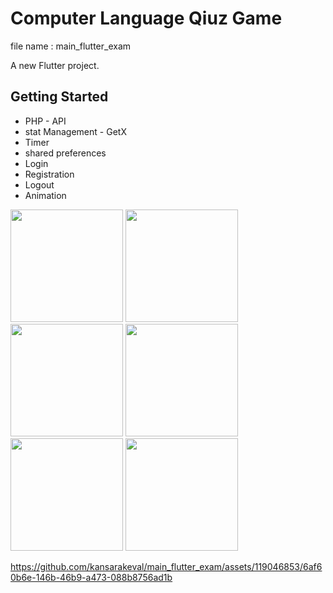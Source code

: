 # Computer Language Qiuz Game

file name : main_flutter_exam

A new Flutter project.

## Getting Started
- PHP - API
- stat Management - GetX
- Timer
- shared preferences 
- Login
- Registration
- Logout
- Animation

<p>
  <img src="https://github.com/kansarakeval/main_flutter_exam/assets/119046853/a4bf5808-1276-414b-a42f-9d521b48fcc3" hight="450" width="180">
  <img src="https://github.com/kansarakeval/main_flutter_exam/assets/119046853/ca01a6e4-4bef-4ca3-a588-2897ea42426d" hight="450" width="180">
  <img src="https://github.com/kansarakeval/main_flutter_exam/assets/119046853/2452f05e-acc5-458b-a5b5-1112cecba4d2" hight="450" width="180">
  <img src="https://github.com/kansarakeval/main_flutter_exam/assets/119046853/55478507-2383-41fe-974c-2d4953d4ee8f" hight="450" width="180">
  <img src="https://github.com/kansarakeval/main_flutter_exam/assets/119046853/c859ee16-cced-44f4-b97b-544c0068fe4e" hight="450" width="180">
  <img src="https://github.com/kansarakeval/main_flutter_exam/assets/119046853/6a8a5359-7525-41ae-bf6c-1f854be37b35" hight="450" width="180">
</p>

https://github.com/kansarakeval/main_flutter_exam/assets/119046853/6af60b6e-146b-46b9-a473-088b8756ad1b

